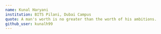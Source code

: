 ```yaml
---
name: Kunal Haryani
institution: BITS Pilani, Dubai Campus
quote: A man's worth is no greater than the worth of his ambitions.
github_user: kunalh99
---
```

